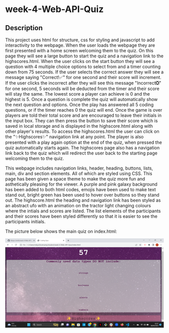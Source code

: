 # week-4-Web-API-Quiz
## Description

This project uses html for structure, css for styling and javascript to add interactivity to the webpage. When the user loads the webpage they are first presented with a home screen welcoming them to the quiz. On this page they will see a large button to start the quiz and a navigation link to the highscores.html. When the user clicks on the start button they will see a question with 4 multiple choice options to select from and a timer counting down from 75 seconds. If the user selects the correct answer they will see a message saying "Correct!✅" for one second and their score will increment. If the user clicks the incorrect after they will see this message "Incorrect❎" for one second, 5 seconds will be deducted from the timer and their score will stay the same. The lowest score a player can achieve is 0 and the highest is 5. Once a question is complete the quiz will automatically show the next question and options. Once the play has answered all 5 coding questions, or if the timer reaches 0 the quiz will end. Once the game is over players are told their total score and are encouraged to leave their initials in the input box. They can then press the button to save their score which is saved in local storage and is displayed in the highscore.html along with other player's results. To access the highscores.html the user can click on the "✨Highscores✨" navigation link at any point. The player is also presented with a play again option at the end of the quiz, when pressed the quiz automatically starts again. The highscores page also has a navigation link back to the quiz which will redirect the user back to the starting page welcoming them to the quiz.

This webpage includes navigation links, header, heading, buttons, lists, main, div and section elements. All of which are styled using CSS. This page has been given a space theme to make the quiz more fun and asthetically pleasing for the viewer. A purple and pink galaxy background has been added to both html codes, emojis have been used to make text stand out, bright green has been used to hover over buttons so they stand out. The highscore.html the heading and navigation link has been styled as an abstract ufo with an animation on the tractor light changing colours where the intials and scores are listed. The list elements of the participants and their scores have been styled differently so that it is easier to see the participants initials. 

The picture below shows the main quiz on index.html:

![A screenshot of the coding quiz, consiting of a timer within the purple header, a question and options for the user to choose from, a link to the highscores page with a pink background and a space themed background.](/assets/screenshot-quiz.png)
